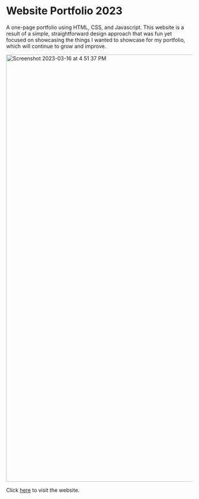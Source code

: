 # Website Portfolio 2023
A one-page portfolio using HTML, CSS, and Javascript. This website is a result of a simple, straightforward design approach that was fun yet focused on showcasing the things I wanted to showcase for my portfolio, which will continue to grow and improve. 

<img width="1155" alt="Screenshot 2023-03-16 at 4 51 37 PM" src="https://user-images.githubusercontent.com/40530704/225750220-2ef698f5-c955-4581-bf74-3174fab84ba8.png">


Click [here](https://lauracornejopaulino.com/) to visit the website. 

